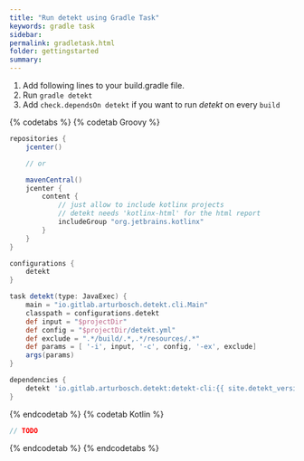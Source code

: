 ```yaml
---
title: "Run detekt using Gradle Task"
keywords: gradle task
sidebar: 
permalink: gradletask.html
folder: gettingstarted
summary:
---
```


1. Add following lines to your build.gradle file.
2. Run `gradle detekt`
3. Add `check.dependsOn detekt` if you want to run _detekt_ on every `build`

{% codetabs %}
{% codetab Groovy %}
```groovy
repositories {
    jcenter()

    // or

    mavenCentral()
    jcenter {
        content {
            // just allow to include kotlinx projects
            // detekt needs 'kotlinx-html' for the html report
            includeGroup "org.jetbrains.kotlinx"
        }
    }
}

configurations {
	detekt
}

task detekt(type: JavaExec) {
	main = "io.gitlab.arturbosch.detekt.cli.Main"
	classpath = configurations.detekt
	def input = "$projectDir"
	def config = "$projectDir/detekt.yml"
	def exclude = ".*/build/.*,.*/resources/.*"
	def params = [ '-i', input, '-c', config, '-ex', exclude]
	args(params)
}

dependencies {
	detekt 'io.gitlab.arturbosch.detekt:detekt-cli:{{ site.detekt_version }}'
}
```
{% endcodetab %}
{% codetab Kotlin %}
```kotlin
// TODO
```
{% endcodetab %}
{% endcodetabs %}
